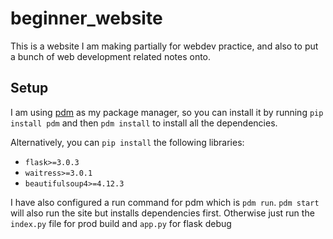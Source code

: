 # beginner_website
This is a website I am making partially for webdev practice, and also to put a bunch of web development related notes onto.

## Setup
I am using [pdm](https://github.com/pdm-project/pdm) as my package manager, so you can install it by running `pip install pdm` and then `pdm install` to install all the dependencies.

Alternatively, you can `pip install` the following libraries:
- `flask>=3.0.3`
- `waitress>=3.0.1`
- `beautifulsoup4>=4.12.3`

I have also configured a run command for pdm which is `pdm run`. `pdm start` will also run the site but installs dependencies first. Otherwise just run the `index.py` file for prod build and `app.py` for flask debug